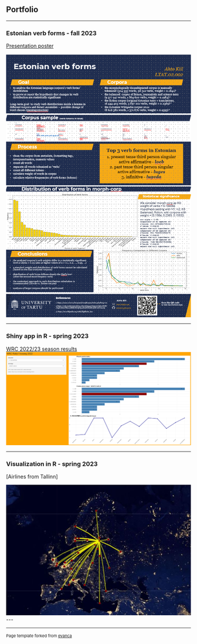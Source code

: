 ## Portfolio

---
### Estonian verb forms - fall 2023

[Presentation poster](https://github.com/ahtokiil/ids_2023/blob/504673a250863ba9348e2a9c84048cdba3141ca9/AKiil_verb_forms_poster_122023.pdf)

<img src="images/Poster_screenshot.png"/>

---
### Shiny app in R - spring 2023

[WRC 2022/23 season results](/https://wrc2022rally1.shinyapps.io/wrc_tulemused/)
<img src="images/WRC_shiny_screenshot.png"/>

---
### Visualization in R - spring 2023

[Airlines from Tallinn]

<img src="images/R_visualization_airlines_spring2023.JPG"/>
---

---
<p style="font-size:11px">Page template forked from <a href="https://github.com/evanca/quick-portfolio">evanca</a></p>
<!-- Remove above link if you don't want to attibute -->
